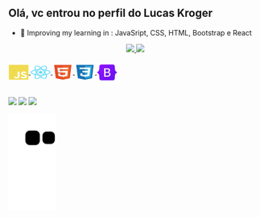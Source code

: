 
## Olá, vc entrou no perfil do Lucas Kroger

- 🌱 Improving my learning in : JavaSript, CSS, HTML, Bootstrap e React

<div align="center">
  <a href="https://github.com/Lkcm">
  <img height="180em" 
  src="https://github-readme-stats.vercel.app/api?username=Lkcm&show_icons=true&theme=github_dark&include_all_commits=true&count_private=true"/>
  <img height="180em" src="https://github-readme-stats.vercel.app/api/top-langs/?username=Lkcm&layout=compact&langs_count=7&theme=github_dark"/>
</div>
<div style="display: inline_block"><br>
  <img align="center" alt="Lkcm-Js" height="30" width="40" src="https://raw.githubusercontent.com/devicons/devicon/master/icons/javascript/javascript-plain.svg">
  <img align="center" alt="Lkcm-React" height="30" width="40" src="https://raw.githubusercontent.com/devicons/devicon/master/icons/react/react-original.svg">
  <img align="center" alt="Lkcm-HTML" height="30" width="40" src="https://raw.githubusercontent.com/devicons/devicon/master/icons/html5/html5-original.svg">
  <img align="center" alt="Lkcm-CSS" height="30" width="40" src="https://raw.githubusercontent.com/devicons/devicon/master/icons/css3/css3-original.svg">
  <img align="center" alt="Lkcm-Bootstrap" height="40" width="40 "src="https://raw.githubusercontent.com/devicons/devicon/master/icons/bootstrap/bootstrap-original.svg" />
          
  <img align="right" alt="" height="150" style="border-radius:50px;" src="">
</div>
  
  ##
 
<div> 
  <a href="https://instagram.com/lucas.kr0ger" target="_blank"><img src="https://img.shields.io/badge/-Instagram-%23E4405F?style=for-the-badge&logo=instagram&logoColor=white" target="_blank"></a>
  <a href = "mailto:lucasmkroger12@gmail.com"><img src="https://img.shields.io/badge/-Gmail-%23333?style=for-the-badge&logo=gmail&logoColor=white" target="_blank"></a>
  <a href="https://www.linkedin.com/in/lucas-kroger-877253248" target="_blank"><img src="https://img.shields.io/badge/-LinkedIn-%230077B5?style=for-the-badge&logo=linkedin&logoColor=white" target="_blank"></a> 
 
  ![Snake animation](https://github.com/rafaballerini/rafaballerini/blob/output/github-contribution-grid-snake.svg)
 
</div>


